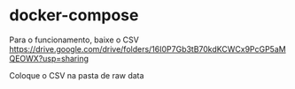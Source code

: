 # docker-compose

Para o funcionamento, baixe o CSV https://drive.google.com/drive/folders/16I0P7Gb3tB70kdKCWCx9PcGP5aMQEOWX?usp=sharing

Coloque o CSV na pasta de raw data
